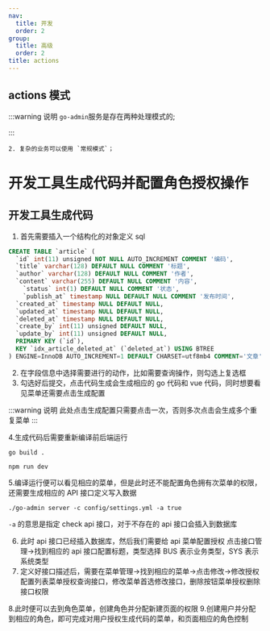 ```yaml
---
nav:
  title: 开发
  order: 2
group:
  title: 高级
  order: 2
title: actions
---
```


## actions 模式

:::warning
说明
`go-admin`服务是存在两种处理模式的;

:::

    2. 复杂的业务可以使用 `常规模式`；

# 开发工具生成代码并配置角色授权操作

## 开发工具生成代码

1. 首先需要插入一个结构化的对象定义 sql

```sql
CREATE TABLE `article` (
  `id` int(11) unsigned NOT NULL AUTO_INCREMENT COMMENT '编码',
  `title` varchar(128) DEFAULT NULL COMMENT '标题',
  `author` varchar(128) DEFAULT NULL COMMENT '作者',
  `content` varchar(255) DEFAULT NULL COMMENT '内容',
	`status` int(1) DEFAULT NULL COMMENT '状态',
	`publish_at` timestamp NULL DEFAULT NULL COMMENT '发布时间',
  `created_at` timestamp NULL DEFAULT NULL,
  `updated_at` timestamp NULL DEFAULT NULL,
  `deleted_at` timestamp NULL DEFAULT NULL,
  `create_by` int(11) unsigned DEFAULT NULL,
  `update_by` int(11) unsigned DEFAULT NULL,
  PRIMARY KEY (`id`),
  KEY `idx_article_deleted_at` (`deleted_at`) USING BTREE
) ENGINE=InnoDB AUTO_INCREMENT=1 DEFAULT CHARSET=utf8mb4 COMMENT='文章';
```

2. 在字段信息中选择需要进行的动作，比如需要查询操作，则勾选上复选框
3. 勾选好后提交，点击代码生成会生成相应的 go 代码和 vue 代码，同时想要看见菜单还需要点击生成配置

:::warning
说明
此处点击生成配置只需要点击一次，否则多次点击会生成多个重复菜单
:::

4.生成代码后需要重新编译前后端运行

```shell
go build .

npm run dev
```

5.编译运行便可以看见相应的菜单，但是此时还不能配置角色拥有次菜单的权限，还需要生成相应的 API 接口定义写入数据

```shell
./go-admin server -c config/settings.yml -a true
```

`-a` 的意思是指定 check api 接口，对于不存在的 api 接口会插入到数据库

6. 此时 api 接口已经插入数据库，然后我们需要给 api 菜单配置授权
   点击接口管理->找到相应的 api 接口配置标题，类型选择 BUS 表示业务类型，SYS 表示系统类型
7. 定义好接口描述后，需要在菜单管理->找到相应的菜单->点击修改->修改授权
   配置列表菜单授权查询接口，修改菜单首选修改接口，删除按钮菜单授权删除接口权限

8.此时便可以去到角色菜单，创建角色并分配新建页面的权限 9.创建用户并分配到相应的角色，即可完成对用户授权生成代码的菜单，和页面相应的角色控制

